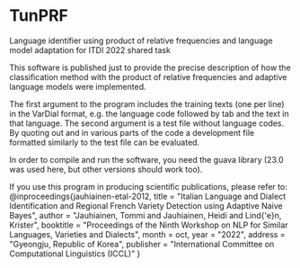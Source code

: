 # TunPRF
Language identifier using product of relative frequencies and language model adaptation for ITDI 2022 shared task

This software is published just to provide the precise description of how the classification method with the product of relative frequencies and adaptive language models were implemented.

The first argument to the program includes the training texts (one per line) in the VarDial format, e.g. the language code followed by tab and the text in that language. The second argument is a test file without language codes. By quoting out and in various parts of the code a development file formatted similarly to the test file can be evaluated.

In order to compile and run the software, you need the guava library (23.0 was used here, but other versions should work too).

If you use this program in producing scientific publications, please refer to: 
@inproceedings{jauhiainen-etal-2012,
title = "Italian Language and Dialect Identification and Regional French Variety Detection using Adaptive Naive Bayes",
author = "Jauhiainen, Tommi  and
       Jauhiainen, Heidi  and
       Lind{\'e}n, Krister",
booktitle = "Proceedings of the Ninth Workshop on NLP for Similar Languages, Varieties and Dialects",
month = oct,
year = "2022",
address = "Gyeongju, Republic of Korea",
publisher = "International Committee on Computational Linguistics (ICCL)”
}
